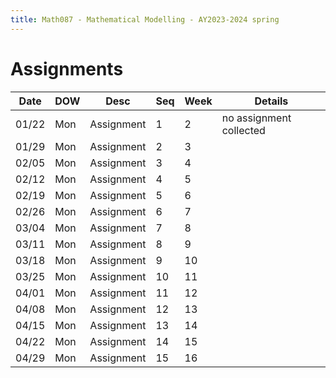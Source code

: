 ```yaml
---
title: Math087 - Mathematical Modelling - AY2023-2024 spring
---
```


# **Assignments**
  

  | Date  | DOW | Desc       | Seq | Week | Details                 |
  |-------|-----|------------|-----|------|-------------------------|
  | 01/22 | Mon | Assignment | 1   | 2    | no assignment collected |
  | 01/29 | Mon | Assignment | 2   | 3    |                         |
  | 02/05 | Mon | Assignment | 3   | 4    |                         |
  | 02/12 | Mon | Assignment | 4   | 5    |                         |
  | 02/19 | Mon | Assignment | 5   | 6    |                         |
  | 02/26 | Mon | Assignment | 6   | 7    |                         |
  | 03/04 | Mon | Assignment | 7   | 8    |                         |
  | 03/11 | Mon | Assignment | 8   | 9    |                         |
  | 03/18 | Mon | Assignment | 9   | 10   |                         |
  | 03/25 | Mon | Assignment | 10  | 11   |                         |
  | 04/01 | Mon | Assignment | 11  | 12   |                         |
  | 04/08 | Mon | Assignment | 12  | 13   |                         |
  | 04/15 | Mon | Assignment | 13  | 14   |                         |
  | 04/22 | Mon | Assignment | 14  | 15   |                         |
  | 04/29 | Mon | Assignment | 15  | 16   |                         |
